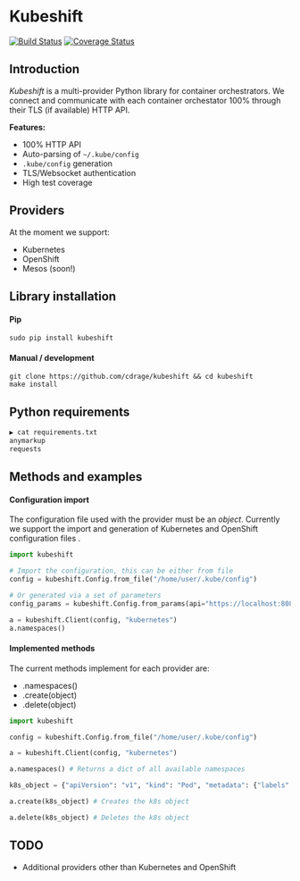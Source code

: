 # Kubeshift
[![Build Status](https://travis-ci.org/cdrage/kubeshift.svg?branch=master)](https://travis-ci.org/cdrage/kubeshift)
[![Coverage Status](https://coveralls.io/repos/github/cdrage/kubeshift/badge.svg?branch=master)](https://coveralls.io/github/cdrage/kubeshift?branch=master)

## Introduction

_Kubeshift_ is a multi-provider Python library for container orchestrators. We connect and communicate with each container orchestator 100% through their TLS (if available) HTTP API.

__Features:__

  - 100% HTTP API
  - Auto-parsing of `~/.kube/config`
  - `.kube/config` generation
  - TLS/Websocket authentication
  - High test coverage

## Providers

At the moment we support:

  - Kubernetes
  - OpenShift
  - Mesos (soon!)

## Library installation

#### Pip
```
sudo pip install kubeshift
```

#### Manual / development
```
git clone https://github.com/cdrage/kubeshift && cd kubeshift
make install
```

## Python requirements

```sh
▶ cat requirements.txt 
anymarkup
requests
```

## Methods and examples

#### Configuration import

The configuration file used with the provider must be an _object_. Currently we support the import and generation of Kubernetes and OpenShift configuration files .

```python
import kubeshift

# Import the configuration, this can be either from file
config = kubeshift.Config.from_file("/home/user/.kube/config")

# Or generated via a set of parameters
config_params = kubeshift.Config.from_params(api="https://localhost:8080", auth="foobar", ca="/home/user/.kube/ca.cert", verify=True)

a = kubeshift.Client(config, "kubernetes")
a.namespaces()
```

#### Implemented methods

The current methods implement for each provider are:
  - .namespaces()
  - .create(object)
  - .delete(object)

```python
import kubeshift

config = kubeshift.Config.from_file("/home/user/.kube/config")

a = kubeshift.Client(config, "kubernetes")

a.namespaces() # Returns a dict of all available namespaces

k8s_object = {"apiVersion": "v1", "kind": "Pod", "metadata": {"labels": {"app": "helloapache"}, "name": "helloapache"}, "spec": {"containers": [{"image": "nginx", "name": "helloapache", "ports": [{"containerPort": 80, "hostPort": 80, "protocol": "TCP"}]}]}}

a.create(k8s_object) # Creates the k8s object

a.delete(k8s_object) # Deletes the k8s object
```

## TODO

 - Additional providers other than Kubernetes and OpenShift
